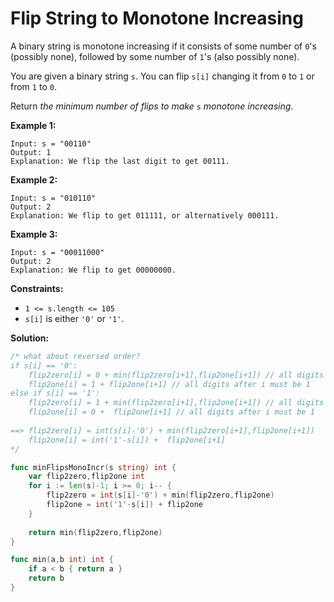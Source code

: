 # Flip String to Monotone Increasing

A binary string is monotone increasing if it consists of some number of  `0`'s (possibly none), followed by some number of  `1`'s (also possibly none).

You are given a binary string  `s`. You can flip  `s[i]`  changing it from  `0`  to  `1`  or from  `1`  to  `0`.

Return  _the minimum number of flips to make_ `s` _monotone increasing_.

**Example 1:**

	Input: s = "00110"
	Output: 1
	Explanation: We flip the last digit to get 00111.

**Example 2:**

	Input: s = "010110"
	Output: 2
	Explanation: We flip to get 011111, or alternatively 000111.

**Example 3:**

	Input: s = "00011000"
	Output: 2
	Explanation: We flip to get 00000000.

**Constraints:**

-   `1 <= s.length <= 105`
-   `s[i]`  is either  `'0'`  or  `'1'`.

**Solution:**

```go
/* what about reversed order?
if s[i] == '0':
    flip2zero[i] = 0 + min(flip2zero[i+1],flip2one[i+1]) // all digits after i could be 0 or 1
    flip2one[i] = 1 + flip2one[i+1] // all digits after i must be 1
else if s[i] == '1':
    flip2zero[i] = 1 + min(flip2zero[i+1],flip2one[i+1]) // all digits after i could be 0 or 1
    flip2one[i] = 0 +  flip2one[i+1] // all digits after i must be 1
    
==> flip2zero[i] = int(s[i]-'0') + min(flip2zero[i+1],flip2one[i+1]) 
    flip2one[i] = int('1'-s[i]) +  flip2one[i+1]
*/

func minFlipsMonoIncr(s string) int {
    var flip2zero,flip2one int
    for i := len(s)-1; i >= 0; i-- {
        flip2zero = int(s[i]-'0') + min(flip2zero,flip2one) 
        flip2one = int('1'-s[i]) + flip2one
    }
    
    return min(flip2zero,flip2one)
}

func min(a,b int) int {
    if a < b { return a }
    return b
}
```